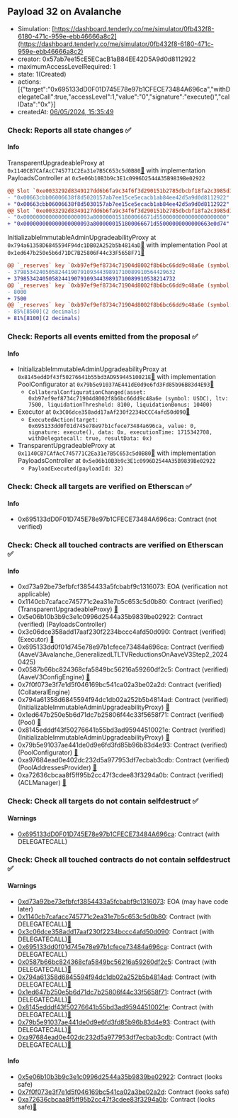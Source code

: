 ## Payload 32 on Avalanche

- Simulation: [https://dashboard.tenderly.co/me/simulator/0fb432f8-6180-471c-959e-ebb46666a8c2](https://dashboard.tenderly.co/me/simulator/0fb432f8-6180-471c-959e-ebb46666a8c2)
- creator: 0x57ab7ee15cE5ECacB1aB84EE42D5A9d0d8112922
- maximumAccessLevelRequired: 1
- state: 1(Created)
- actions: [{"target":"0x695133dD0F01D745E78e97b1CFECE73484A696ca","withDelegateCall":true,"accessLevel":1,"value":"0","signature":"execute()","callData":"0x"}]
- createdAt: [06/05/2024, 15:35:49](https://snowscan.xyz/tx/0x70a1a0af6807eb55bd53061190e5493119f4cf5ceed89ea0c4e8dd0557da5d84)

### Check: Reports all state changes :white_check_mark:

#### Info


TransparentUpgradeableProxy at `0x1140CB7CAfAcC745771C2Ea31e7B5C653c5d0B80`[:ghost:](https://github.com/bgd-labs/aave-address-book "GovernanceV3Avalanche.PAYLOADS_CONTROLLER") with implementation PayloadsController at `0x5e06b10B3b9c3E1c0996D2544A35B9839Be02922`
```diff
@@ Slot `0xe0033292d8349127dd6b6fa9c34f6f3d290151b2785dbcbf18fa2c3985d1f743` @@
- "0x00663cbb06006638f8d5020157ab7ee15ce5ecacb1ab84ee42d5a9d0d8112922"
+ "0x00663cbb06006638f8d5030157ab7ee15ce5ecacb1ab84ee42d5a9d0d8112922"
@@ Slot `0xe0033292d8349127dd6b6fa9c34f6f3d290151b2785dbcbf18fa2c3985d1f744` @@
- "0x000000000000000000093a8000000151800066671d5500000000000000000000"
+ "0x000000000000000000093a8000000151800066671d55000000000000663e0d74"
```

InitializableImmutableAdminUpgradeabilityProxy at `0x794a61358D6845594F94dc1DB02A252b5b4814aD`[:ghost:](https://github.com/bgd-labs/aave-address-book "AaveV3Avalanche.POOL") with implementation Pool at `0x1ed647b250e5b6d71DC7B25806F44c33F5658F71`[:ghost:](https://github.com/bgd-labs/aave-address-book "AaveV3Avalanche.POOL_IMPL")
```diff
@@ `_reserves` key `0xb97ef9ef8734c71904d8002f8b6bc66dd9c48a6e (symbol: USDC).configuration.data` @@
- 379853424050582441907910934439891710089910564429632
+ 379853424050582441907910934439891710089910538214732
@@ `_reserves` key `0xb97ef9ef8734c71904d8002f8b6bc66dd9c48a6e (symbol: USDC).configuration.data_decoded.ltv` @@
- 8000
+ 7500
@@ `_reserves` key `0xb97ef9ef8734c71904d8002f8b6bc66dd9c48a6e (symbol: USDC).configuration.data_decoded.liquidationThreshold` @@
- 85%[8500](2 decimals)
+ 81%[8100](2 decimals)
```


### Check: Reports all events emitted from the proposal :white_check_mark:

#### Info

- InitializableImmutableAdminUpgradeabilityProxy at `0x8145eddDf43f50276641b55bd3AD95944510021E`[:ghost:](https://github.com/bgd-labs/aave-address-book "AaveV3Avalanche.POOL_CONFIGURATOR") with implementation PoolConfigurator at `0x79b5e91037AE441dE0d9e6fd3Fd85b96B83d4E93`[:ghost:](https://github.com/bgd-labs/aave-address-book "AaveV3Avalanche.POOL_CONFIGURATOR_IMPL")
  - `CollateralConfigurationChanged(asset: 0xb97ef9ef8734c71904d8002f8b6bc66dd9c48a6e (symbol: USDC), ltv: 7500, liquidationThreshold: 8100, liquidationBonus: 10400)`
- Executor at `0x3C06dce358add17aAf230f2234bCCC4afd50d090`[:ghost:](https://github.com/bgd-labs/aave-address-book "AaveV2Avalanche.POOL_ADMIN, AaveV3Avalanche.ACL_ADMIN, GovernanceV3Avalanche.EXECUTOR_LVL_1")
  - `ExecutedAction(target: 0x695133dd0f01d745e78e97b1cfece73484a696ca, value: 0, signature: execute(), data: 0x, executionTime: 1715342708, withDelegatecall: true, resultData: 0x)`
- TransparentUpgradeableProxy at `0x1140CB7CAfAcC745771C2Ea31e7B5C653c5d0B80`[:ghost:](https://github.com/bgd-labs/aave-address-book "GovernanceV3Avalanche.PAYLOADS_CONTROLLER") with implementation PayloadsController at `0x5e06b10B3b9c3E1c0996D2544A35B9839Be02922`
  - `PayloadExecuted(payloadId: 32)`

### Check: Check all targets are verified on Etherscan :white_check_mark:

#### Info

- 0x695133dD0F01D745E78e97b1CFECE73484A696ca: Contract (not verified) 

### Check: Check all touched contracts are verified on Etherscan :white_check_mark:

#### Info

- 0xd73a92be73efbfcf3854433a5fcbabf9c1316073: EOA (verification not applicable)
- 0x1140cb7cafacc745771c2ea31e7b5c653c5d0b80: Contract (verified) (TransparentUpgradeableProxy) [:ghost:](https://github.com/bgd-labs/aave-address-book "GovernanceV3Avalanche.PAYLOADS_CONTROLLER")
- 0x5e06b10b3b9c3e1c0996d2544a35b9839be02922: Contract (verified) (PayloadsController) 
- 0x3c06dce358add17aaf230f2234bccc4afd50d090: Contract (verified) (Executor) [:ghost:](https://github.com/bgd-labs/aave-address-book "AaveV2Avalanche.POOL_ADMIN, AaveV3Avalanche.ACL_ADMIN, GovernanceV3Avalanche.EXECUTOR_LVL_1")
- 0x695133dd0f01d745e78e97b1cfece73484a696ca: Contract (verified) (AaveV3Avalanche_GeneralizedLTLTVReductionsOnAaveV3Step2_20240425) 
- 0x0587b66bc824368cfa5849bc56216a59260df2c5: Contract (verified) (AaveV3ConfigEngine) [:ghost:](https://github.com/bgd-labs/aave-address-book "AaveV3Avalanche.CONFIG_ENGINE")
- 0x7f0f073e3f7e1d5f046169bc541ca02a3be02a2d: Contract (verified) (CollateralEngine) 
- 0x794a61358d6845594f94dc1db02a252b5b4814ad: Contract (verified) (InitializableImmutableAdminUpgradeabilityProxy) [:ghost:](https://github.com/bgd-labs/aave-address-book "AaveV3Avalanche.POOL")
- 0x1ed647b250e5b6d71dc7b25806f44c33f5658f71: Contract (verified) (Pool) [:ghost:](https://github.com/bgd-labs/aave-address-book "AaveV3Avalanche.POOL_IMPL")
- 0x8145edddf43f50276641b55bd3ad95944510021e: Contract (verified) (InitializableImmutableAdminUpgradeabilityProxy) [:ghost:](https://github.com/bgd-labs/aave-address-book "AaveV3Avalanche.POOL_CONFIGURATOR")
- 0x79b5e91037ae441de0d9e6fd3fd85b96b83d4e93: Contract (verified) (PoolConfigurator) [:ghost:](https://github.com/bgd-labs/aave-address-book "AaveV3Avalanche.POOL_CONFIGURATOR_IMPL")
- 0xa97684ead0e402dc232d5a977953df7ecbab3cdb: Contract (verified) (PoolAddressesProvider) [:ghost:](https://github.com/bgd-labs/aave-address-book "AaveV3Avalanche.POOL_ADDRESSES_PROVIDER")
- 0xa72636cbcaa8f5ff95b2cc47f3cdee83f3294a0b: Contract (verified) (ACLManager) [:ghost:](https://github.com/bgd-labs/aave-address-book "AaveV3Avalanche.ACL_MANAGER")

### Check: Check all targets do not contain selfdestruct :white_check_mark:

#### Warnings

- [0x695133dD0F01D745E78e97b1CFECE73484A696ca](https://snowscan.xyz/address/0x695133dD0F01D745E78e97b1CFECE73484A696ca): Contract (with DELEGATECALL)

### Check: Check all touched contracts do not contain selfdestruct :white_check_mark:

#### Warnings

- [0xd73a92be73efbfcf3854433a5fcbabf9c1316073](https://snowscan.xyz/address/0xd73a92be73efbfcf3854433a5fcbabf9c1316073): EOA (may have code later)
- [0x1140cb7cafacc745771c2ea31e7b5c653c5d0b80](https://snowscan.xyz/address/0x1140cb7cafacc745771c2ea31e7b5c653c5d0b80): Contract (with DELEGATECALL)[:ghost:](https://github.com/bgd-labs/aave-address-book "GovernanceV3Avalanche.PAYLOADS_CONTROLLER")
- [0x3c06dce358add17aaf230f2234bccc4afd50d090](https://snowscan.xyz/address/0x3c06dce358add17aaf230f2234bccc4afd50d090): Contract (with DELEGATECALL)[:ghost:](https://github.com/bgd-labs/aave-address-book "AaveV2Avalanche.POOL_ADMIN, AaveV3Avalanche.ACL_ADMIN, GovernanceV3Avalanche.EXECUTOR_LVL_1")
- [0x695133dd0f01d745e78e97b1cfece73484a696ca](https://snowscan.xyz/address/0x695133dd0f01d745e78e97b1cfece73484a696ca): Contract (with DELEGATECALL)
- [0x0587b66bc824368cfa5849bc56216a59260df2c5](https://snowscan.xyz/address/0x0587b66bc824368cfa5849bc56216a59260df2c5): Contract (with DELEGATECALL)[:ghost:](https://github.com/bgd-labs/aave-address-book "AaveV3Avalanche.CONFIG_ENGINE")
- [0x794a61358d6845594f94dc1db02a252b5b4814ad](https://snowscan.xyz/address/0x794a61358d6845594f94dc1db02a252b5b4814ad): Contract (with DELEGATECALL)[:ghost:](https://github.com/bgd-labs/aave-address-book "AaveV3Avalanche.POOL")
- [0x1ed647b250e5b6d71dc7b25806f44c33f5658f71](https://snowscan.xyz/address/0x1ed647b250e5b6d71dc7b25806f44c33f5658f71): Contract (with DELEGATECALL)[:ghost:](https://github.com/bgd-labs/aave-address-book "AaveV3Avalanche.POOL_IMPL")
- [0x8145edddf43f50276641b55bd3ad95944510021e](https://snowscan.xyz/address/0x8145edddf43f50276641b55bd3ad95944510021e): Contract (with DELEGATECALL)[:ghost:](https://github.com/bgd-labs/aave-address-book "AaveV3Avalanche.POOL_CONFIGURATOR")
- [0x79b5e91037ae441de0d9e6fd3fd85b96b83d4e93](https://snowscan.xyz/address/0x79b5e91037ae441de0d9e6fd3fd85b96b83d4e93): Contract (with DELEGATECALL)[:ghost:](https://github.com/bgd-labs/aave-address-book "AaveV3Avalanche.POOL_CONFIGURATOR_IMPL")
- [0xa97684ead0e402dc232d5a977953df7ecbab3cdb](https://snowscan.xyz/address/0xa97684ead0e402dc232d5a977953df7ecbab3cdb): Contract (with DELEGATECALL)[:ghost:](https://github.com/bgd-labs/aave-address-book "AaveV3Avalanche.POOL_ADDRESSES_PROVIDER")

#### Info

- [0x5e06b10b3b9c3e1c0996d2544a35b9839be02922](https://snowscan.xyz/address/0x5e06b10b3b9c3e1c0996d2544a35b9839be02922): Contract (looks safe)
- [0x7f0f073e3f7e1d5f046169bc541ca02a3be02a2d](https://snowscan.xyz/address/0x7f0f073e3f7e1d5f046169bc541ca02a3be02a2d): Contract (looks safe)
- [0xa72636cbcaa8f5ff95b2cc47f3cdee83f3294a0b](https://snowscan.xyz/address/0xa72636cbcaa8f5ff95b2cc47f3cdee83f3294a0b): Contract (looks safe)[:ghost:](https://github.com/bgd-labs/aave-address-book "AaveV3Avalanche.ACL_MANAGER")

